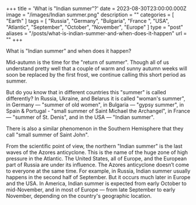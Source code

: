 +++
title = 'What is "Indian summer"?'
date = 2023-08-30T23:00:00.000Z
image = "/images/Indian summer.png"
description = ""
categories = [ "Earth" ]
tags = [
  "Russia",
  "Germany",
  "Bulgaria",
  "France ",
  "USA",
  "Atlantic",
  "September",
  "October",
  "November",
  "Europe"
]
type = "post"
aliases = "/posts/what-is-indian-summer-and-when-does-it-happen"
url = ""
+++

What is "Indian summer" and when does it happen?

Mid-autumn is the time for the "return of summer". Though all of us understand pretty well that a couple of warm and sunny autumn weeks will soon be replaced by the first frost, we continue calling this short period as summer.

But do you know that in different countries this "summer" is called differently? In Russia, Ukraine, and Belarus it is called "woman's summer", in Germany — "summer of old women", in Bulgaria — "gypsy summer",  in Spain & Portugal - "small summer of Saint Michael the Archangel", in France — "summer of St. Denis", and in the USA — "Indian summer".

There is also a similar phenomenon in the Southern Hemisphere that they call  "small summer of Saint John".

From the scientific point of view, the northern "Indian summer" is the last waves of the Azores anticyclone. This is the name of the huge zone of high pressure in the Atlantic. The United States, all of Europe, and the European part of Russia are under its influence. The Azores anticyclone doesn’t come to everyone at the same time. For example, in Russia, Indian summer usually happens in the second half of September. But it occurs much later in Europe and the USA. In America, Indian summer is expected from early October to mid-November, and in most of Europe — from late September to early November, depending on the country's geographic location.
